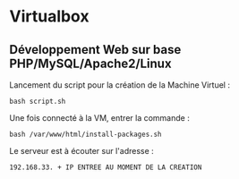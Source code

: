 # Virtualbox

## Développement Web sur base PHP/MySQL/Apache2/Linux

Lancement du script pour la création de la Machine Virtuel :

```
bash script.sh
```

Une fois connecté à la VM, entrer la commande :

```
bash /var/www/html/install-packages.sh
```

Le serveur est à écouter sur l'adresse :
```
192.168.33. + IP ENTREE AU MOMENT DE LA CREATION
```
